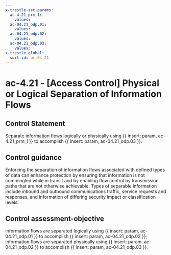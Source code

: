 ```yaml
---
x-trestle-set-params:
  ac-4.21_prm_1:
    values:
  ac-04.21_odp.01:
    values:
  ac-04.21_odp.02:
    values:
  ac-04.21_odp.03:
    values:
x-trestle-global:
  sort-id: ac-04.21
---
```


# ac-4.21 - \[Access Control\] Physical or Logical Separation of Information Flows

## Control Statement

Separate information flows logically or physically using {{ insert: param, ac-4.21_prm_1 }} to accomplish {{ insert: param, ac-04.21_odp.03 }}.

## Control guidance

Enforcing the separation of information flows associated with defined types of data can enhance protection by ensuring that information is not commingled while in transit and by enabling flow control by transmission paths that are not otherwise achievable. Types of separable information include inbound and outbound communications traffic, service requests and responses, and information of differing security impact or classification levels.

## Control assessment-objective

information flows are separated logically using {{ insert: param, ac-04.21_odp.01 }} to accomplish {{ insert: param, ac-04.21_odp.03 }};
information flows are separated physically using {{ insert: param, ac-04.21_odp.02 }} to accomplish {{ insert: param, ac-04.21_odp.03 }}.
